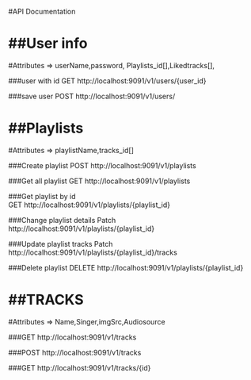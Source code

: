 #API Documentation

##User info
=========
#Attributes => userName,password, Playlists_id[],Likedtracks[],
	
###user with id
 GET http://localhost:9091/v1/users/{user_id}
 
###save user
 POST http://localhost:9091/v1/users/


##Playlists
=========
#Attributes => playlistName,tracks_id[]

###Create playlist
	POST http://localhost:9091/v1/playlists

###Get all playlist
	GET http://localhost:9091/v1/playlists

###Get playlist by id  
	GET http://localhost:9091/v1/playlists/{playlist_id}

###Change playlist details
	Patch http://localhost:9091/v1/playlists/{playlist_id}

###Update playlist tracks
	Patch http://localhost:9091/v1/playlists/{playlist_id}/tracks

###Delete playlist
	 DELETE http://localhost:9091/v1/playlists/{playlist_id}


##TRACKS
======
#Attributes => Name,Singer,imgSrc,Audiosource

###GET  http://localhost:9091/v1/tracks

###POST http://localhost:9091/v1/tracks

###GET  http://localhost:9091/v1/tracks/{id}
